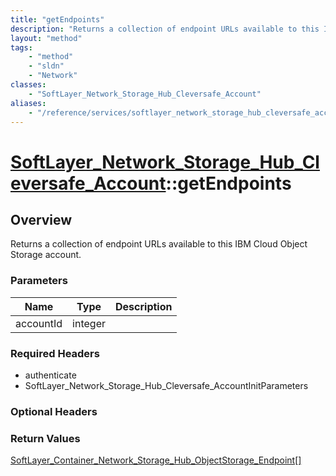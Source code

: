 ```yaml
---
title: "getEndpoints"
description: "Returns a collection of endpoint URLs available to this IBM Cloud Object Storage account."
layout: "method"
tags:
    - "method"
    - "sldn"
    - "Network"
classes:
    - "SoftLayer_Network_Storage_Hub_Cleversafe_Account"
aliases:
    - "/reference/services/softlayer_network_storage_hub_cleversafe_account/getEndpoints"
---
```

# [SoftLayer_Network_Storage_Hub_Cleversafe_Account](/reference/services/SoftLayer_Network_Storage_Hub_Cleversafe_Account)::getEndpoints




## Overview 
Returns a collection of endpoint URLs available to this IBM Cloud Object Storage account. 

### Parameters 
|Name | Type | Description |
| --- | --- | --- |
|accountId| integer| |


### Required Headers
* authenticate
* SoftLayer_Network_Storage_Hub_Cleversafe_AccountInitParameters

### Optional Headers

### Return Values
<a href='/reference/datatypes/SoftLayer_Container_Network_Storage_Hub_ObjectStorage_Endpoint'>SoftLayer_Container_Network_Storage_Hub_ObjectStorage_Endpoint[] </a>

